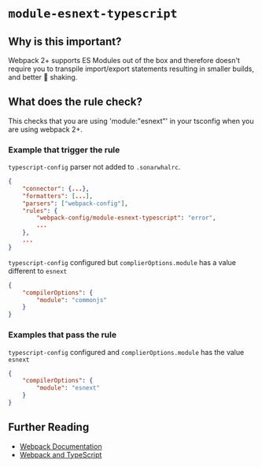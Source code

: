 # `module-esnext-typescript`

## Why is this important?

Webpack 2+ supports ES Modules out of the box and therefore
doesn't require you to transpile import/export statements resulting in smaller
builds, and better 🌳 shaking.

## What does the rule check?

This checks that you are using 'module:"esnext"' in your tsconfig when you are
using webpack 2+.

### Example that **trigger** the rule

`typescript-config` parser not added to `.sonarwhalrc`.

```json
{
    "connector": {...},
    "formatters": [...],
    "parsers": ["webpack-config"],
    "rules": {
        "webpack-config/module-esnext-typescript": "error",
        ...
    },
    ...
}
```

`typescript-config` configured but `complierOptions.module` has
a value different to `esnext`

```json
{
    "compilerOptions": {
        "module": "commonjs"
    }
}
```

### Examples that **pass** the rule

`typescript-config` configured and `complierOptions.module` has
the value `esnext`

```json
{
    "compilerOptions": {
        "module": "esnext"
    }
}
```

## Further Reading

* [Webpack Documentation][webpack docs]
* [Webpack and TypeScript][typescript docs]

[webpack docs]: https://webpack.js.org/concepts/
[typescript docs]: https://webpack.js.org/guides/typescript/
